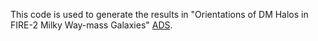 This code is used to generate the results in "Orientations of DM Halos in FIRE-2 Milky Way-mass Galaxies" [ADS](https://ui.adsabs.harvard.edu/abs/2022arXiv221116382B/abstract).